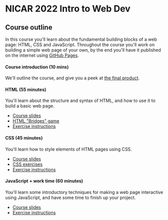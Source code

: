 # NICAR 2022 Intro to Web Dev

## Course outline

In this course you'll learn about the fundamental building blocks of a web page: HTML, CSS and JavaScript. Throughout the course you'll work on building a simple web page of your own, by the end you'll have it published on the internet using [GitHub Pages](https://pages.github.com/).

#### Course introduction (10 mins)

We'll outline the course, and give you a peek at [the final product](https://nicar-2022-web-dev.github.io/intro-web-dev/SOLUTION.html).

#### HTML (55 minutes)

You'll learn about the structure and syntax of HTML, and how to use it to build a basic web page.

- [Course slides](https://docs.google.com/presentation/d/1iPqhyozAEBhQreZ85pMRZP-O3X2Uhjci3Tmxhsq9F48/)
- [HTML "Bridges" game](https://bridges.datajourn.com/)
- [Exercise instructions](instructions/1.%20HTML.md)

#### CSS (45 minutes)

You'll learn how to style elements of HTML pages using CSS.

- [Course slides](https://docs.google.com/presentation/d/1gpxG1-zv7NWeDOMaSU4O9jOAk7dj3J3LJcAogsB06tM/)
- [CSS exercises](https://css1.datajourn.com/)
- [Exercise instructions](instructions/2.%20CSS.md)

#### JavaScript + work time (60 minutes)

You'll learn some introductory techniques for making a web page interactive using JavaScript, and have some time to finish up your project.

- [Course slides](https://docs.google.com/presentation/d/13bRODJuToHcIHqtkmzeibqSRafli2EvCFUGEH_3eeFw/)
- [Exercise instructions](instructions/3.%20JavaScript.md)
